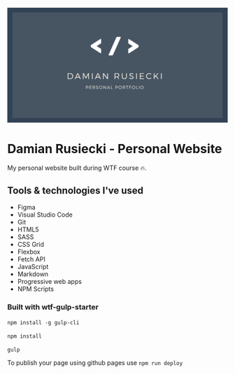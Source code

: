 ![Damian Rusiecki - Personal Website](src/assets/img/cover.png)

# Damian Rusiecki - Personal Website

My personal website built during WTF course 🔥. 

## Tools & technologies I've used 
- Figma
- Visual Studio Code
- Git
- HTML5
- SASS
- CSS Grid
- Flexbox
- Fetch API
- JavaScript
- Markdown
- Progressive web apps
- NPM Scripts

### Built with wtf-gulp-starter

`npm install -g gulp-cli`

`npm install`

`gulp`

To publish your page using github pages use `npm run deploy`
